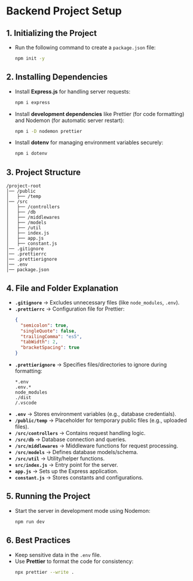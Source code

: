 # Backend Project Setup

## 1. Initializing the Project
- Run the following command to create a `package.json` file:  
  ```sh
  npm init -y
  ```  

## 2. Installing Dependencies
- Install **Express.js** for handling server requests:  
  ```sh
  npm i express
  ```  
- Install **development dependencies** like Prettier (for code formatting) and Nodemon (for automatic server restart):  
  ```sh
  npm i -D nodemon prettier
  ```  
- Install **dotenv** for managing environment variables securely:  
  ```sh
  npm i dotenv
  ```  

## 3. Project Structure
```
/project-root
│── /public
│   ├── /temp
│── /src
│   ├── /controllers
│   ├── /db
│   ├── /middlewares
│   ├── /models
│   ├── /util
│   ├── index.js
│   ├── app.js
│   ├── constant.js
│── .gitignore
│── .prettierrc
│── .prettierignore
│── .env
│── package.json
```

## 4. File and Folder Explanation
- **`.gitignore`** → Excludes unnecessary files (like `node_modules`, `.env`).  
- **`.prettierrc`** → Configuration file for Prettier:
  ```json
  {
    "semicolon": true,
    "singleQuote": false,
    "trailingComma": "es5",
    "tabWidth": 2,
    "bracketSpacing": true
  }
  ```  
- **`.prettierignore`** → Specifies files/directories to ignore during formatting:
  ```
  *.env
  .env.*
  node_modules
  ./dist
  /.vscode
  ```
- **`.env`** → Stores environment variables (e.g., database credentials).  
- **`/public/temp`** → Placeholder for temporary public files (e.g., uploaded files).  
- **`/src/controllers`** → Contains request handling logic.  
- **`/src/db`** → Database connection and queries.  
- **`/src/middlewares`** → Middleware functions for request processing.  
- **`/src/models`** → Defines database models/schema.  
- **`/src/util`** → Utility/helper functions.  
- **`src/index.js`** → Entry point for the server.  
- **`app.js`** → Sets up the Express application.  
- **`constant.js`** → Stores constants and configurations.  

## 5. Running the Project
- Start the server in development mode using Nodemon:  
  ```sh
  npm run dev
  ```  


## 6. Best Practices
- Keep sensitive data in the `.env` file.
- Use **Prettier** to format the code for consistency:  
  ```sh
  npx prettier --write .
  ```  

